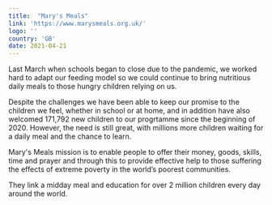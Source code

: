 ```yaml
---
title:  "Mary's Meals"
link: 'https://www.marysmeals.org.uk/'
logo: ''
country: 'GB'
date: 2021-04-21
---
```

Last March when schools began to close due to the pandemic, we worked hard to adapt our feeding model so we could continue to bring nutritious daily meals to those hungry children relying on us.

Despite the challenges we have been able to keep our promise to the children we feel, whether in school or at home, and in addition have also welcomed 171,792 new children to our progrtamme since the beginning of 2020.  However, the need is still great, with millions more children waiting for a daily meal and the chance to learn.

Mary's Meals mission is to enable people to offer their money, goods, skills, time and prayer and through this to provide effective help to those suffering the effects of extreme poverty in the world’s poorest communities. 

They link a midday meal and education for over 2 million children every day around the world.


